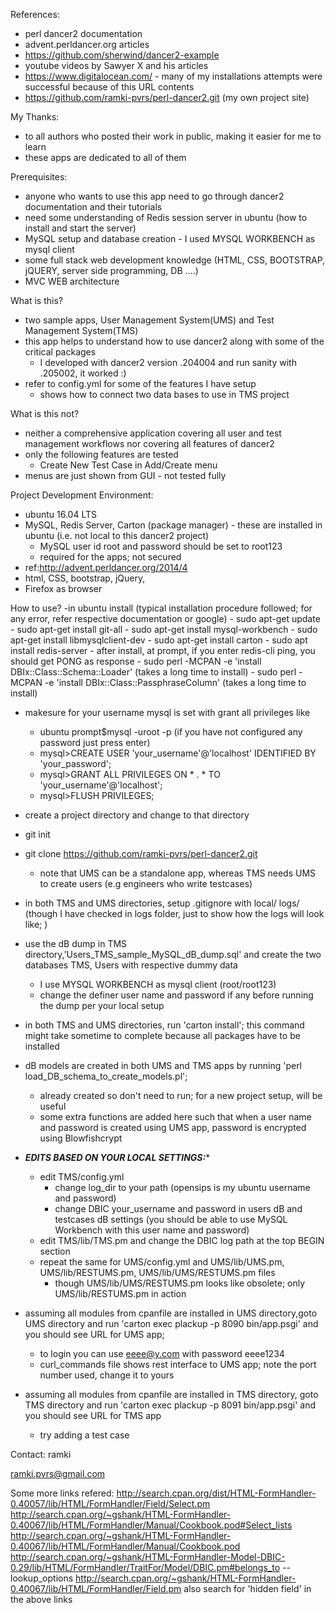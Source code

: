 References:
- perl dancer2 documentation
- advent.perldancer.org articles
- https://github.com/sherwind/dancer2-example
- youtube videos by Sawyer X and his articles
- https://www.digitalocean.com/ - many of my installations attempts were successful because of this URL contents
- https://github.com/ramki-pvrs/perl-dancer2.git (my own project site)

My Thanks:
- to all authors who posted their work in public, making it easier for me to learn
- these apps are dedicated to all of them

Prerequisites:
- anyone who wants to use this app need to go through dancer2 documentation and their tutorials
- need some understanding of Redis session server in ubuntu (how to install and start the server)
- MySQL setup and database creation - I used MYSQL WORKBENCH as mysql client
- some full stack web development knowledge (HTML, CSS, BOOTSTRAP, jQUERY, server side programming, DB ....)
- MVC WEB architecture

What is this?
- two sample apps, User Management System(UMS) and Test Management System(TMS)
- this app helps to understand how to use dancer2 along with some of the critical packages
	- I developed with dancer2 version .204004 and run sanity with .205002, it worked :)
- refer to config.yml for some of the features I have setup
	- shows how to connect two data bases to use in TMS project

What is this not?
- neither a comprehensive application covering all user and test management workflows nor covering all features of dancer2
- only the following features are tested
	- Create New Test Case in Add/Create menu
- menus are just shown from GUI - not tested fully

Project Development Environment:
- ubuntu 16.04 LTS
- MySQL, Redis Server, Carton (package manager) - these are installed in ubuntu (i.e. not local to this dancer2 project) 
	- MySQL user id root and password should be set to root123
	- required for the apps; not secured 
 - ref:http://advent.perldancer.org/2014/4
- html, CSS, bootstrap, jQuery, 
- Firefox as browser

How to use?
-in ubuntu install (typical installation procedure followed; for any error, refer respective documentation or google)
	- sudo apt-get update
	- sudo apt-get install git-all
	- sudo apt-get install mysql-workbench
	- sudo apt-get install libmysqlclient-dev
	- sudo apt-get install carton
	- sudo apt install redis-server
		- after install, at prompt, if you enter redis-cli ping, you should get PONG as response
	- sudo perl -MCPAN -e 'install DBIx::Class::Schema::Loader' (takes a long time to install)
	- sudo perl -MCPAN -e 'install DBIx::Class::PassphraseColumn' (takes a long time to install)
- makesure for your username mysql is set with grant all privileges like
	- ubuntu prompt$mysql -uroot -p (if you have not configured any password just press enter)
	- mysql>CREATE USER 'your_username'@'localhost' IDENTIFIED BY 'your_password';
	- mysql>GRANT ALL PRIVILEGES ON * . * TO 'your_username'@'localhost';
	- mysql>FLUSH PRIVILEGES;
- create a project directory and change to that directory
- git init
- git clone https://github.com/ramki-pvrs/perl-dancer2.git
	- note that UMS can be a standalone app, whereas TMS needs UMS to create users (e.g engineers who write testcases)
- in both TMS and UMS directories, setup .gitignore with local/ logs/ (though I have checked in logs folder, just to show how the logs will look like; )
- use the dB dump in TMS directory,'Users_TMS_sample_MySQL_dB_dump.sql' and create the two databases TMS, Users with respective dummy data
	- I use MYSQL WORKBENCH as mysql client (root/root123)
	- change the definer user name and password if any before running the dump per your local setup
- in both TMS and UMS directories, run 'carton install'; this command might take sometime to complete because all packages have to be installed
- dB models are created in both UMS and TMS apps by running 'perl load_DB_schema_to_create_models.pl'; 
	- already created so don't need to run; for a new project setup, will be useful 
	- some extra functions are added here such that when a user name and password is created using UMS app, password is encrypted using Blowfishcrypt
- *****EDITS BASED ON YOUR LOCAL SETTINGS:******
	- edit TMS/config.yml
		- change log_dir to your path (opensips is my ubuntu username and password)
		- change DBIC your_username and password in users dB and testcases dB settings (you should be able to use MySQL Workbench with this user name and password)
	- edit TMS/lib/TMS.pm and change the DBIC log path at the top BEGIN section
	- repeat the same for UMS/config.yml and UMS/lib/UMS.pm, UMS/lib/RESTUMS.pm, UMS/lib/UMS/RESTUMS.pm files
		- though UMS/lib/UMS/RESTUMS.pm looks like obsolete; only UMS/lib/RESTUMS.pm in action

- assuming all modules from cpanfile are installed in UMS directory,goto UMS directory and run 'carton exec plackup -p 8090 bin/app.psgi' and you should see URL for UMS app; 
	- to login you can use eeee@y.com with password eeee1234
	- curl_commands file shows rest interface to UMS app; note the port number used, change it to yours
- assuming all modules from cpanfile are installed in TMS directory, goto TMS directory and run 'carton exec plackup -p 8091 bin/app.psgi' and you should see URL for TMS app
	- try adding a test case

Contact:
ramki

ramki.pvrs@gmail.com

Some more links refered:
http://search.cpan.org/dist/HTML-FormHandler-0.40057/lib/HTML/FormHandler/Field/Select.pm
http://search.cpan.org/~gshank/HTML-FormHandler-0.40067/lib/HTML/FormHandler/Manual/Cookbook.pod#Select_lists
http://search.cpan.org/~gshank/HTML-FormHandler-0.40067/lib/HTML/FormHandler/Manual/Cookbook.pod
http://search.cpan.org/~gshank/HTML-FormHandler-Model-DBIC-0.29/lib/HTML/FormHandler/TraitFor/Model/DBIC.pm#belongs_to
-- lookup_options
http://search.cpan.org/~gshank/HTML-FormHandler-0.40067/lib/HTML/FormHandler/Field.pm
also search for 'hidden field' in the above links


